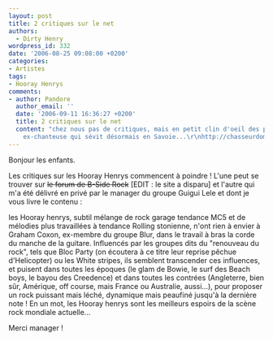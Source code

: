 ```yaml
---
layout: post
title: 2 critiques sur le net
authors:
  - Dirty Henry
wordpress_id: 332
date: '2006-08-25 09:08:00 +0200'
categories:
- Artistes
tags:
- Hooray Henrys
comments:
- author: Pandore
  author_email: ''
  date: '2006-09-11 16:36:27 +0200'
  title: 2 critiques sur le net
  content: "chez nous pas de critiques, mais en petit clin d'oeil des photos d'une
    ex-chanteuse qui sévit désormais en Savoie...\r\nhttp://chasseurdombre.blogspot.com"
---
```

Bonjour les enfants.

Les critiques sur les Hooray Henrys commencent à poindre ! L'une peut se trouver sur <strike>le forum de B-Side Rock</strike> [EDIT : le site a disparu] et l'autre qui m'a été délivré en privé par le manager du groupe Guigui Lele et dont je vous livre le contenu : 

<quote>les Hooray henrys, subtil mélange de rock garage tendance MC5 et de mélodies plus travaillées à tendance Rolling stonienne, n'ont rien à envier à Graham Coxon, ex-membre du groupe Blur, dans le travail à bras la corde du manche de la guitare. Influencés par les groupes dits du "renouveau du rock", tels que Bloc Party (on écoutera à ce titre leur reprise pêchue d'Helicopter) ou les White stripes, ils semblent transcender ces influences, et puisent dans toutes les époques (le glam de Bowie, le surf des Beach boys, le bayou des Creedence) et dans toutes les contrées (Angleterre, bien sûr, Amérique, off course, mais France ou Australie, aussi...), pour proposer un rock puissant mais léché, dynamique mais peaufiné jusqu'à la dernière note ! En un mot, les Hooray henrys sont les meilleurs espoirs de la scène rock mondiale actuelle...</quote>

Merci manager !
